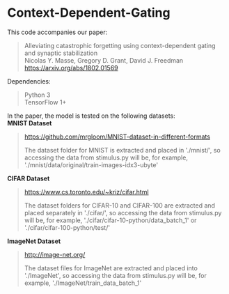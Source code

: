 # Context-Dependent-Gating

This code accompanies our paper:
> Alleviating catastrophic forgetting using context-dependent gating and synaptic stabilization  
> Nicolas Y. Masse, Gregory D. Grant, David J. Freedman  
> https://arxiv.org/abs/1802.01569  

Dependencies:  
> Python 3  
> TensorFlow 1+  

In the paper, the model is tested on the following datasets:  
**MNIST Dataset**
> https://github.com/mrgloom/MNIST-dataset-in-different-formats
>
> The dataset folder for MNIST is extracted and placed in './mnist/', so accessing the data from stimulus.py will be, for example, './mnist/data/original/train-images-idx3-ubyte'

**CIFAR Dataset**
> https://www.cs.toronto.edu/~kriz/cifar.html
>
> The dataset folders for CIFAR-10 and CIFAR-100 are extracted and placed separately in './cifar/', so accessing the data from stimulus.py will be, for example, './cifar/cifar-10-python/data_batch_1' or './cifar/cifar-100-python/test/'

**ImageNet Dataset**
>  http://image-net.org/
> 
> The dataset files for ImageNet are extracted and placed into './ImageNet', so accessing the data from stimulus.py will be, for example, './ImageNet/train_data_batch_1'
